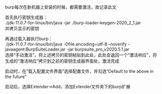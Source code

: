 burp每次在新机器上安装的时候，都需要激活，故记录此文

首先执行密钥生成器：  
./jdk-11.0.7-for-linux/bin/java -jar ./burp-loader-keygen-2020_2_1.jar  
并拷贝显示的密钥

再通过载入器执行burp：  
./jdk-11.0.7-for-linux/bin/java -Dfile.encoding=utf-8 -noverify -javaagent:BurpSuiteLoader.jar -jar burpsuite_pro_v2020.5.1.jar  
选择“手动激活”，将上述拷贝的密钥粘贴到此处，此处会返回一个“激活响应”，将生成的“激活响应”拷贝到之前的密钥生成器界面处，激活完成

启动时，在“载入配置文件界面”选择配置文件，并勾选“Default to the above in the future”

启动后，选择Extender->Add，添加Extender文件夹下的burp扩展
